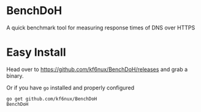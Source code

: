 # BenchDoH
A quick benchmark tool for measuring response times of DNS over HTTPS

Easy Install
============

Head over to https://github.com/kf6nux/BenchDoH/releases and grab a binary.

Or if you have `go` installed and properly configured
```
go get github.com/kf6nux/BenchDoH
BenchDoH
```
